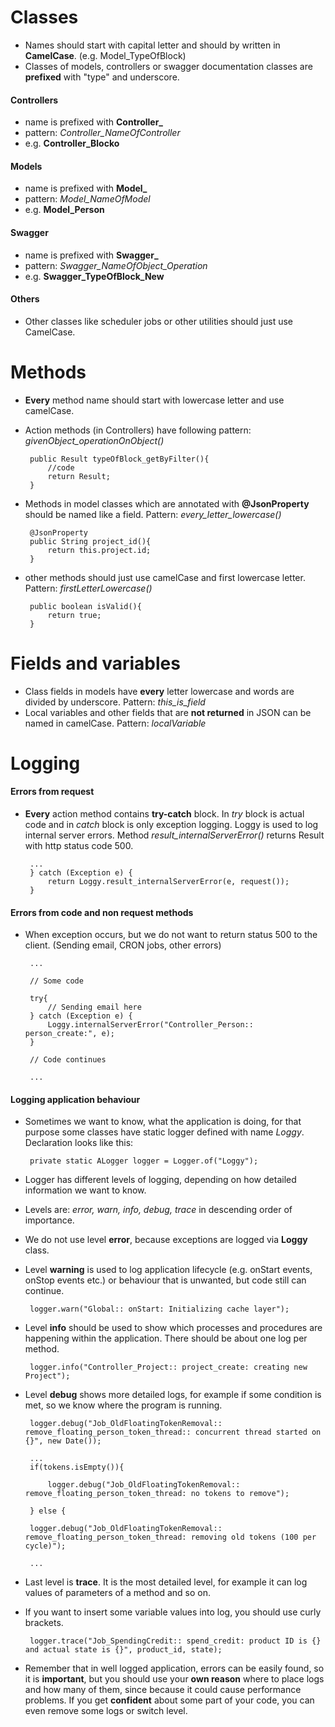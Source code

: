 # Classes
 * Names should start with capital letter and should by written in **CamelCase**. (e.g. Model_TypeOfBlock)
 * Classes of models, controllers or swagger documentation classes are **prefixed** with "type" and underscore.

#### Controllers
 * name is prefixed with **Controller_**
 * pattern: *Controller_NameOfController*
 * e.g. **Controller_Blocko**

#### Models
 * name is prefixed with **Model_**
 * pattern: *Model_NameOfModel*
 * e.g. **Model_Person**

#### Swagger
 * name is prefixed with **Swagger_**
 * pattern: *Swagger_NameOfObject_Operation*
 * e.g. **Swagger_TypeOfBlock_New**

#### Others
 * Other classes like scheduler jobs or other utilities should just use CamelCase.

# Methods
 * **Every** method name should start with lowercase letter and use camelCase.
 * Action methods (in Controllers) have following pattern: *givenObject_operationOnObject()*

        public Result typeOfBlock_getByFilter(){
            //code
            return Result;
        }


 * Methods in model classes which are annotated with **@JsonProperty** should be named like a field. Pattern: *every_letter_lowercase()*

        @JsonProperty
        public String project_id(){
            return this.project.id;
        }

 * other methods should just use camelCase and first lowercase letter. Pattern: *firstLetterLowercase()*

        public boolean isValid(){
            return true;
        }

# Fields and variables
 * Class fields in models have **every** letter lowercase and words are divided by underscore. Pattern: *this_is_field*
 * Local variables and other fields that are **not returned** in JSON can be named in camelCase. Pattern: *localVariable*

# Logging
#### Errors from request
 * **Every** action method contains **try-catch** block. In *try* block is actual code and in *catch* block is only exception logging. Loggy is used to log internal server errors. Method *result_internalServerError()* returns Result with http status code 500.

        ...
        } catch (Exception e) {
            return Loggy.result_internalServerError(e, request());
        }

#### Errors from code and non request methods
 * When exception occurs, but we do not want to return status 500 to the client. (Sending email, CRON jobs, other errors)

        ...

        // Some code

        try{
            // Sending email here
        } catch (Exception e) {
            Loggy.internalServerError("Controller_Person:: person_create:", e);
        }

        // Code continues

        ...

#### Logging application behaviour
 * Sometimes we want to know, what the application is doing, for that purpose some classes have static logger defined with name *Loggy*. Declaration looks like this:

        private static ALogger logger = Logger.of("Loggy");

 * Logger has different levels of logging, depending on how detailed information we want to know.
 * Levels are: *error, warn, info, debug, trace* in descending order of importance.
 * We do not use level **error**, because exceptions are logged via **Loggy** class.
 * Level **warning** is used to log application lifecycle (e.g. onStart events, onStop events etc.) or behaviour that is unwanted, but code still can continue.

        logger.warn("Global:: onStart: Initializing cache layer");

 * Level **info** should be used to show which processes and procedures are happening within the application. There should be about one log per method.

        logger.info("Controller_Project:: project_create: creating new Project");

 * Level **debug** shows more detailed logs, for example if some condition is met, so we know where the program is running.

        logger.debug("Job_OldFloatingTokenRemoval:: remove_floating_person_token_thread:: concurrent thread started on {}", new Date());

        ...
        if(tokens.isEmpty()){

            logger.debug("Job_OldFloatingTokenRemoval:: remove_floating_person_token_thread: no tokens to remove");

        } else {

        logger.debug("Job_OldFloatingTokenRemoval:: remove_floating_person_token_thread: removing old tokens (100 per cycle)");

        ...
 * Last level is **trace**. It is the most detailed level, for example it can log values of parameters of a method and so on.
 * If you want to insert some variable values into log, you should use curly brackets.

        logger.trace("Job_SpendingCredit:: spend_credit: product ID is {} and actual state is {}", product_id, state);

 * Remember that in well logged application, errors can be easily found, so it is **important**, but you should use your **own reason** where to place logs and how many of them, since because it could cause performance problems. If you get **confident** about some part of your code, you can even remove some logs or switch level.